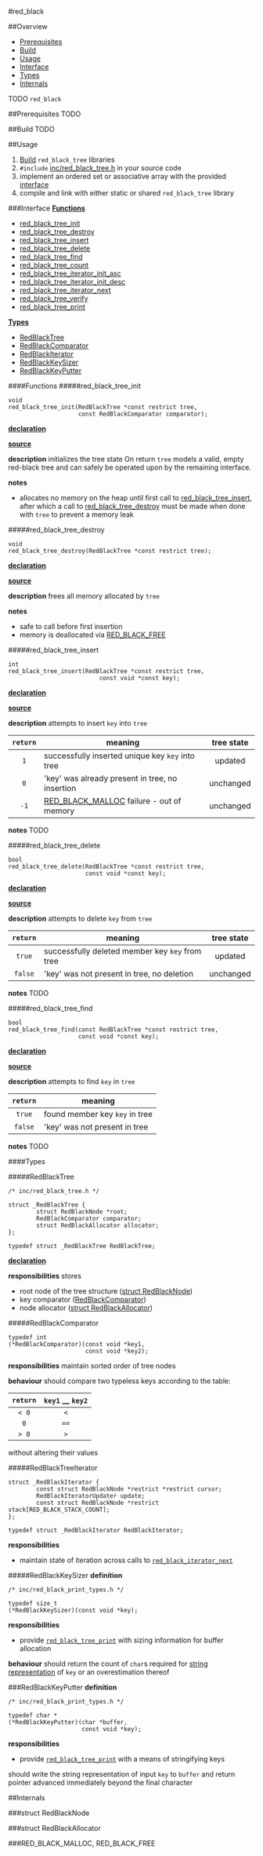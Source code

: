 #red_black



##Overview
- [Prerequisites](#prerequisites)
- [Build](#build)
- [Usage](#usage)
- [Interface](#interface)
- [Types](#types)
- [Internals](#internals)

TODO `red_black`



##Prerequisites
TODO



##Build
TODO



##Usage
1. [Build](#build) `red_black_tree` libraries
2. `#include` [inc/red_black_tree.h](inc/red_black_tree.h) in your source code
3. implement an ordered set or associative array with the provided [interface](#interface)
4. compile and link with either static or shared `red_black_tree` library



###Interface
**[Functions](#functions)**
- [red_black_tree_init](#red_black_tree_init)
- [red_black_tree_destroy](#red_black_tree_destroy)
- [red_black_tree_insert](#red_black_tree_insert)
- [red_black_tree_delete](#red_black_tree_delete)
- [red_black_tree_find](#red_black_tree_find)
- [red_black_tree_count](#red_black_tree_count)
- [red_black_tree_iterator_init_asc](#red_black_tree_iterator_init_asc)
- [red_black_tree_iterator_init_desc](#red_black_tree_iterator_init_desc)
- [red_black_tree_iterator_next](#red_black_tree_iterator_next)
- [red_black_tree_verify](#red_black_tree_verify)
- [red_black_tree_print](#red_black_tree_print)

**[Types](#types)**
- [RedBlackTree](#redblacktree)
- [RedBlackComparator](#redblackcomparator)
- [RedBlackIterator](#redblackiterator)
- [RedBlackKeySizer](#redblackkeysizer)
- [RedBlackKeyPutter](#redblackkeyputter)



####Functions
#####red_black_tree_init
```
void
red_black_tree_init(RedBlackTree *const restrict tree,
                    const RedBlackComparator comparator);
```
**[declaration](inc/red_black_tree.h#L27-L29)**

**[source](src/red_black_tree.c#L10-L18)**

**description**
initializes the tree state
On return `tree` models a valid, empty red-black tree and can safely be operated upon by the remaining interface.

**notes**
- allocates no memory on the heap until first call to [red_black_tree_insert](#red_black_tree_insert), after which a call to [red_black_tree_destroy](#red_black_tree_destroy) must be made when done with `tree` to prevent a memory leak


#####red_black_tree_destroy
```
void
red_black_tree_destroy(RedBlackTree *const restrict tree);
```
**[declaration](#inc/red_black_tree.h#L31-L32)**

**[source](#src/red_black_tree.c#L20-L24)**

**description**
frees all memory allocated by `tree`

**notes**
- safe to call before first insertion
- memory is deallocated via [RED_BLACK_FREE](#red_black_malloc/red_black_free)


#####red_black_tree_insert
```
int
red_black_tree_insert(RedBlackTree *const restrict tree,
		                  const void *const key);
```
**[declaration](#inc/red_black_tree.h#L34-L36)**

**[source](#src/red_black_tree.c#L26-L42)**

**description**
attempts to insert `key` into `tree`

| `return` |                                   meaning                                    | tree state |
| :------: | ---------------------------------------------------------------------------- | :--------: |
|    `1`   | successfully inserted unique key `key` into tree                             |  updated   |
|    `0`   | 'key' was already present in tree, no insertion                              | unchanged  |
|   `-1`   | [RED_BLACK_MALLOC](#red_black_malloc/red_black_free) failure - out of memory | unchanged  |

**notes**
TODO


#####red_black_tree_delete
```
bool
red_black_tree_delete(RedBlackTree *const restrict tree,
                      const void *const key);
```
**[declaration](#inc/red_black_tree.h#L38-L40)**

**[source](#src/red_black_tree.c#L44-L60)**

**description**
attempts to delete `key` from `tree`

| `return` |                     meaning                     | tree state |
| :------: | ----------------------------------------------- | :--------: |
|  `true`  | successfully deleted member key `key` from tree |  updated   |
| `false`  | 'key' was not present in tree, no deletion      | unchanged  |

**notes**
TODO


#####red_black_tree_find
```
bool
red_black_tree_find(const RedBlackTree *const restrict tree,
                    const void *const key);
```
**[declaration](#inc/red_black_tree.h#L42-L44)**

**[source](#src/red_black_tree.c#L62-L69)**

**description**
attempts to find `key` in `tree`

| `return` |            meaning             |
| :------: | ------------------------------ |
|  `true`  | found member key `key` in tree |
| `false`  | 'key' was not present in tree  |

**notes**
TODO


####Types

#####RedBlackTree
```
/* inc/red_black_tree.h */

struct _RedBlackTree {
        struct RedBlackNode *root;
        RedBlackComparator comparator;
        struct RedBlackAllocator allocator;
};

typedef struct _RedBlackTree RedBlackTree;
```
**[declaration](#inc/red_black_tree.h#L14-L20)**

**responsibilities**
stores
- root node of the tree structure ([struct RedBlackNode](#struct-redblacknode))
- key comparator ([RedBlackComparator](#redblackcomparator))
- node allocator ([struct RedBlackAllocator](#struct-redblackallocator))


#####RedBlackComparator
```
typedef int
(*RedBlackComparator)(const void *key1,
                      const void *key2);
```
**responsibilities**
maintain sorted order of tree nodes


**behaviour**
should compare two typeless keys according to the table:

| `return` | `key1` **__** `key2` |
| :------: | :------------------: |
|  `< 0`   |         `<`          |
|    `0`   |         `==`         |
|  `> 0`   |         `>`          |

without altering their values


#####RedBlackTreeIterator
```
struct _RedBlackIterator {
        const struct RedBlackNode *restrict *restrict cursor;
        RedBlackIteratorUpdater update;
        const struct RedBlackNode *restrict stack[RED_BLACK_STACK_COUNT];
};

typedef struct _RedBlackIterator RedBlackIterator;
```

**responsibilities**
- maintain state of iteration across calls to [`red_black_iterator_next`](#red_black_iterator_next)


#####RedBlackKeySizer
**definition**
```
/* inc/red_black_print_types.h */

typedef size_t
(*RedBlackKeySizer)(const void *key);
```

**responsibilities**
- provide [`red_black_tree_print`](#red_black_tree_print) with sizing information for buffer allocation

**behaviour**
should return the count of `char`s required for [string representation](#redblackkeyputter) of `key` or an overestimation thereof


###RedBlackKeyPutter
**definition**
```
/* inc/red_black_print_types.h */

typedef char *
(*RedBlackKeyPutter)(char *buffer,
                     const void *key);
```
**responsibilities**
- provide [`red_black_tree_print`](#red_black_tree_print) with a means of stringifying keys

should write the string representation of input `key` to `buffer` and return pointer advanced immediately beyond the final character



##Internals

###struct RedBlackNode

###struct RedBlackAllocator


###RED_BLACK_MALLOC, RED_BLACK_FREE
